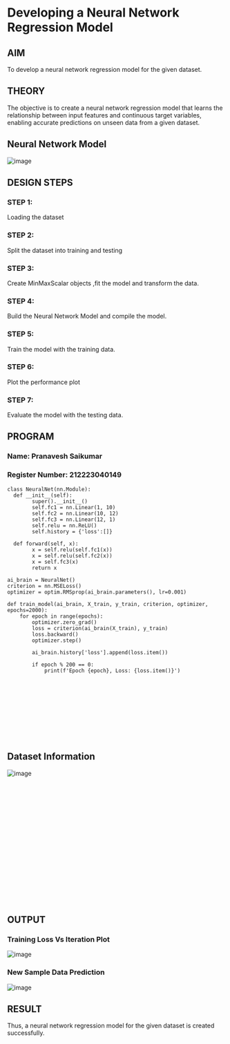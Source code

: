 # Developing a Neural Network Regression Model

## AIM

To develop a neural network regression model for the given dataset.

## THEORY

The objective is to create a neural network regression model that learns the relationship between input features and continuous target variables, enabling accurate predictions on unseen data from a given dataset.

## Neural Network Model

![image](https://github.com/user-attachments/assets/4aa1ed46-43a1-46dd-886f-06d0a9bb8340)

## DESIGN STEPS

### STEP 1:

Loading the dataset

### STEP 2:

Split the dataset into training and testing

### STEP 3:

Create MinMaxScalar objects ,fit the model and transform the data.

### STEP 4:

Build the Neural Network Model and compile the model.

### STEP 5:

Train the model with the training data.

### STEP 6:

Plot the performance plot

### STEP 7:

Evaluate the model with the testing data.
<br>
## PROGRAM
### Name: Pranavesh Saikumar
### Register Number: 212223040149
```
class NeuralNet(nn.Module):
  def __init__(self):
        super().__init__()
        self.fc1 = nn.Linear(1, 10)
        self.fc2 = nn.Linear(10, 12)
        self.fc3 = nn.Linear(12, 1)
        self.relu = nn.ReLU()
        self.history = {'loss':[]}

  def forward(self, x):
        x = self.relu(self.fc1(x))
        x = self.relu(self.fc2(x))
        x = self.fc3(x)
        return x

ai_brain = NeuralNet()
criterion = nn.MSELoss()
optimizer = optim.RMSprop(ai_brain.parameters(), lr=0.001)

def train_model(ai_brain, X_train, y_train, criterion, optimizer, epochs=2000):
    for epoch in range(epochs):
        optimizer.zero_grad()
        loss = criterion(ai_brain(X_train), y_train)
        loss.backward()
        optimizer.step()

        ai_brain.history['loss'].append(loss.item())

        if epoch % 200 == 0:
            print(f'Epoch {epoch}, Loss: {loss.item()}')

```
<br><br><br><br><br><br><br><br>
## Dataset Information

![image](https://github.com/user-attachments/assets/55dce5a4-b4f9-485f-a362-d2721bd34448)
<br><br><br><br><br><br><br><br><br><br><br><br><br><br><br><br><br><br>
## OUTPUT
### Training Loss Vs Iteration Plot

![image](https://github.com/user-attachments/assets/658fe927-6f18-4415-b6cd-07eb443e3f4c)

### New Sample Data Prediction

![image](https://github.com/user-attachments/assets/3eb0cb22-9908-4b42-8eee-553ec29d89c7)

## RESULT

Thus, a neural network regression model for the given dataset is created successfully.
